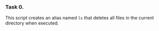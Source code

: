 ### Task 0. <o>
This script creates an alias named `ls` that deletes all files in the current directory when executed.
